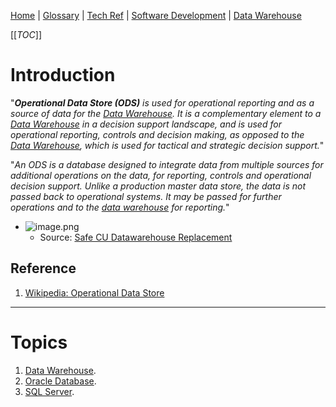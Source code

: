 [Home](/Slalom-LLC/Slalom-Consulting) | [Glossary](/Glossary) | [Tech Ref](/Tech-Ref) | [Software Development](/Tech-Ref/Software-Development) | [Data Warehouse](/Tech-Ref/Software-Development/Database/Data-Warehouse)

[[_TOC_]]

# Introduction
"_***Operational Data Store (ODS)*** is used for operational reporting and as a source of data for the [Data Warehouse](/Tech-Ref/Software-Development/Database/Data-Warehouse). It is a complementary element to a [Data Warehouse](/Tech-Ref/Software-Development/Database/Data-Warehouse) in a decision support landscape, and is used for operational reporting, controls and decision making, as opposed to the [Data Warehouse](/Tech-Ref/Software-Development/Database/Data-Warehouse), which is used for tactical and strategic decision support._"

"_An ODS is a database designed to integrate data from multiple sources for additional operations on the data, for reporting, controls and operational decision support. Unlike a production master data store, the data is not passed back to operational systems. It may be passed for further operations and to the [data warehouse](/Tech-Ref/Software-Development/Database/Data-Warehouse) for reporting._"

- ![image.png](/.attachments/image-5cf602f8-e5d2-4e0b-8725-3384137848eb.png)
   - Source: [Safe CU Datawarehouse Replacement](/Clients/Safe-CU/DEM-\(Data-Engineering-&-Management\)/Data-Warehouse-Replacement)
## Reference
1. [Wikipedia: Operational Data Store](https://en.wikipedia.org/wiki/Operational_data_store)

---
# Topics
1. [Data Warehouse](/Tech-Ref/Software-Development/Database/Data-Warehouse).
1. [Oracle Database](/Tech-Ref/Oracle-Corporation/Oracle-Database).
1. [SQL Server](/Tech-Ref/Microsoft/SQL-Server).
